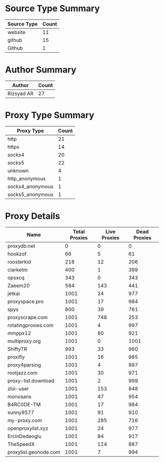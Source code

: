 # Source Type Summary

| Source Type | Count |
|-------------|-------|
| website | 11 |
| github | 15 |
| Github | 1 |


# Author Summary

| Author | Count |
|--------|-------|
| Rizsyad AR | 27 |


# Proxy Type Summary

| Proxy Type | Count |
|------------|-------|
| http | 21 |
| https | 14 |
| socks4 | 20 |
| socks5 | 22 |
| unknown | 4 |
| http_anonymous | 1 |
| socks4_anonymous | 1 |
| socks5_anonymous | 1 |


# Proxy Details

| Name | Total Proxies | Live Proxies | Dead Proxies |
|------|---------------|--------------|---------------|
| proxydb.net | 0 | 0 | 0 |
| hookzof | 66 | 5 | 61 |
| roosterkid | 218 | 12 | 206 |
| clarketm | 400 | 1 | 399 |
| opsxcq | 343 | 0 | 343 |
| Zaeem20 | 584 | 143 | 441 |
| jetkai | 1001 | 24 | 977 |
| proxyspace.pro | 1001 | 17 | 984 |
| spys | 800 | 39 | 761 |
| proxyscrape.com | 1001 | 748 | 253 |
| rotatingproxies.com | 1001 | 4 | 997 |
| mmppx12 | 1001 | 80 | 921 |
| multiproxy.org | 1001 | 0 | 1001 |
| ShiftyTR | 993 | 33 | 960 |
| proxifly | 1001 | 16 | 985 |
| proxy4parsing | 1001 | 4 | 997 |
| rootjazz.com | 1001 | 30 | 971 |
| proxy-list.download | 1001 | 2 | 999 |
| zloi-user | 1001 | 153 | 848 |
| monosans | 1001 | 47 | 954 |
| B4RC0DE-TM | 1001 | 17 | 984 |
| sunny9577 | 1001 | 91 | 910 |
| my-proxy.com | 1001 | 285 | 716 |
| openproxylist.xyz | 1001 | 24 | 977 |
| ErcinDedeoglu | 1001 | 84 | 917 |
| TheSpeedX | 1001 | 114 | 887 |
| proxylist.geonode.com | 1001 | 7 | 994 |
